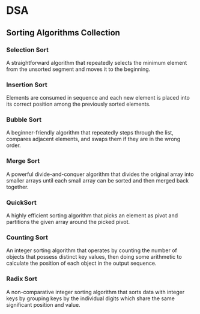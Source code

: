 # DSA

## Sorting Algorithms Collection

### Selection Sort 
A straightforward algorithm that repeatedly selects the minimum element from the unsorted segment and moves it to the beginning.

### Insertion Sort
Elements are consumed in sequence and each new element is placed into its correct position among the previously sorted elements.

### Bubble Sort
A beginner-friendly algorithm that repeatedly steps through the list, compares adjacent elements, and swaps them if they are in the wrong order.

### Merge Sort 
A powerful divide-and-conquer algorithm that divides the original array into smaller arrays until each small array can be sorted and then merged back together.

### QuickSort
A highly efficient sorting algorithm that picks an element as pivot and partitions the given array around the picked pivot.

### Counting Sort
An integer sorting algorithm that operates by counting the number of objects that possess distinct key values, then doing some arithmetic to calculate the position of each object in the output sequence.

### Radix Sort
A non-comparative integer sorting algorithm that sorts data with integer keys by grouping keys by the individual digits which share the same significant position and value.
